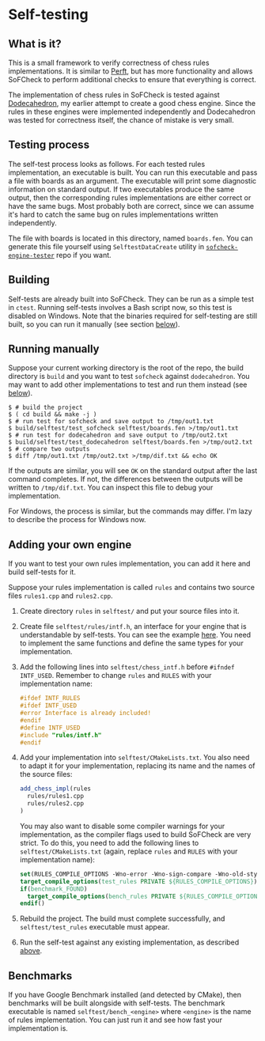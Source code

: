# Self-testing

## What is it?

This is a small framework to verify correctness of chess rules implementations. It is similar to
[Perft][1], but has more functionality and allows SoFCheck to perform additional checks to ensure
that everything is correct.

The implementation of chess rules in SoFCheck is tested against [Dodecahedron][2], my earlier
attempt to create a good chess engine. Since the rules in these engines were implemented
independently and Dodecahedron was tested for correctness itself, the chance of mistake is very
small.

## Testing process

The self-test process looks as follows. For each tested rules implementation, an executable is
built. You can run this executable and pass a file with boards as an argument. The executable will
print some diagnostic information on standard output. If two executables produce the same output,
then the corresponding rules implementations are either correct or have the same bugs. Most
probably both are correct, since we can assume it's hard to catch the same bug on rules
implementations written independently.

The file with boards is located in this directory, named `boards.fen`. You can generate this file
yourself using `SelftestDataCreate` utility in [`sofcheck-engine-tester`][3] repo if you want.

## Building

Self-tests are already built into SoFCheck. They can be run as a simple test in `ctest`. Running
self-tests involves a Bash script now, so this test is disabled on Windows. Note that the binaries
required for self-testing are still built, so you can run it manually (see section
[below](#running-manually)).

## Running manually

Suppose your current working directory is the root of the repo, the build directory is `build` and
you want to test `sofcheck` against `dodecahedron`. You may want to add other implementations to
test and run them instead (see [below](#adding-your-own-engine)).

~~~
$ # build the project
$ ( cd build && make -j )
$ # run test for sofcheck and save output to /tmp/out1.txt
$ build/selftest/test_sofcheck selftest/boards.fen >/tmp/out1.txt
$ # run test for dodecahedron and save output to /tmp/out2.txt
$ build/selftest/test_dodecahedron selftest/boards.fen >/tmp/out2.txt
$ # compare two outputs
$ diff /tmp/out1.txt /tmp/out2.txt >/tmp/dif.txt && echo OK
~~~

If the outputs are similar, you will see `OK` on the standard output after the last command
completes. If not, the differences between the outputs will be written to `/tmp/dif.txt`. You can
inspect this file to debug your implementation.

For Windows, the process is similar, but the commands may differ. I'm lazy to describe the process
for Windows now.

## Adding your own engine

If you want to test your own rules implementation, you can add it here and build self-tests for it.

Suppose your rules implementation is called `rules` and contains two source files `rules1.cpp` and
`rules2.cpp`.

1. Create directory `rules` in `selftest/` and put your source files into it.

2. Create file `selftest/rules/intf.h`, an interface for your engine that is understandable by
self-tests. You can see the example [here][4]. You need to implement the same functions and define
the same types for your implementation.

3. Add the following lines into `selftest/chess_intf.h` before `#ifndef INTF_USED`. Remember to
change `rules` and `RULES` with your implementation name:

    ```cpp
    #ifdef INTF_RULES
    #ifdef INTF_USED
    #error Interface is already included!
    #endif
    #define INTF_USED
    #include "rules/intf.h"
    #endif
    ```

4. Add your implementation into `selftest/CMakeLists.txt`. You also need to adapt it for your
implementation, replacing its name and the names of the source files:

    ```cmake
    add_chess_impl(rules
      rules/rules1.cpp
      rules/rules2.cpp
    )
    ```

    You may also want to disable some compiler warnings for your implementation, as the compiler
    flags used to build SoFCheck are very strict. To do this, you need to add the following lines
    to `selftest/CMakeLists.txt` (again, replace `rules` and `RULES` with your implementation
    name):

    ```cmake
    set(RULES_COMPILE_OPTIONS -Wno-error -Wno-sign-compare -Wno-old-style-cast)
    target_compile_options(test_rules PRIVATE ${RULES_COMPILE_OPTIONS})
    if(benchmark_FOUND)
      target_compile_options(bench_rules PRIVATE ${RULES_COMPILE_OPTIONS})
    endif()
    ```

5. Rebuild the project. The build must complete successfully, and `selftest/test_rules` executable
must appear.

6. Run the self-test against any existing implementation, as described [above](#running-manually).

## Benchmarks

If you have Google Benchmark installed (and detected by CMake), then benchmarks will be built
alongside with self-tests. The benchmark executable is named `selftest/bench_<engine>` where
`<engine>` is the name of rules implementation. You can just run it and see how fast your
implementation is.

[1]: https://www.chessprogramming.org/Perft
[2]: https://github.com/alex65536/dodecahedron
[3]: https://github.com/alex65536/sofcheck-engine-tester/tree/master/selftest_data_create
[4]: https://github.com/alex65536/sofcheck/blob/analysis-improve/selftest/sofcheck/intf.h
